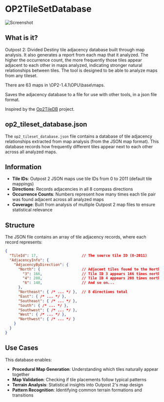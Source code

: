 # OP2TileSetDatabase

![Screenshot](https://images.outpostuniverse.org/OP2TileSetDatabase.png)

## What is it?

Outpost 2: Divided Destiny tile adjacency database built through map analysis. It also generates a report from each map that it analyzed. The higher the occurrence count, the more frequently those tiles appear adjacent to each other in maps analyzed, indicating stronger natural relationships between tiles. The tool is designed to be able to analyze maps from any tileset.

There are 63 maps in \OP2-1.4.1\OPU\base\maps.

Saves the adjacency database to a file for use with other tools, in a json file format.

Inspired by the [Op2TileDB](https://github.com/Sirbomber/Op2TileDB) project.

## op2_tileset_database.json

The `op2_tileset_database.json` file contains a database of tile adjacency relationships extracted from map analysis (from the JSON map format). This database records how frequently different tiles appear next to each other across all analyzed maps.

## Information

- **Tile IDs**: Outpost 2 JSON maps use tile IDs from 0 to 2011 (default tile mappings)
- **Directions**: Records adjacencies in all 8 compass directions
- **Occurrence Counts**: Numbers represent how many times each tile pair was found adjacent across all analyzed maps
- **Coverage**: Built from analysis of multiple Outpost 2 map files to ensure statistical relevance

## Structure

The JSON file contains an array of tile adjacency records, where each record represents:

```json
{
  "TileId": 17,                    // The source tile ID (0-2011)
  "AdjacencyInfo": {
    "AdjacencyByDirection": {
      "North": {                   // Adjacent tiles found to the North
        "3": 166,                  // Tile ID 3 appears 166 times north of tile 17
        "4": 208,                  // Tile ID 4 appears 208 times north of tile 17
        "6": 140,                  // And so on...
      },
      "Northeast": { /* ... */ },  // 8 directions total
      "East": { /* ... */ },
      "Southeast": { /* ... */ },
      "South": { /* ... */ },
      "Southwest": { /* ... */ },
      "West": { /* ... */ },
      "Northwest": { /* ... */ }
    }
  }
}
```

## Use Cases

This database enables:
- **Procedural Map Generation**: Understanding which tiles naturally appear together
- **Map Validation**: Checking if tile placements follow typical patterns
- **Terrain Analysis**: Statistical insights into Outpost 2's map design
- **Pattern Recognition**: Identifying common terrain formations and transitions

